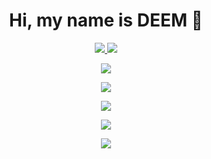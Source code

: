 <p align="center">
    <h1 align="center">Hi, my name is DEEM 👋</h1>
</p>
<p align="center">
    <a href="https://github.com/sponsors/DEEM-0001" target"_blank"> 
      <img src="https://img.shields.io/github/sponsors/DEEM-0001?label=Sponsor&logo=GitHub%20Sponsors&style=for-the-badge" /> 
  </a>
    <a href="https://discord.gg/FtBVPeC2Sf" target"_blank"> 
      <img src="https://img.shields.io/discord/993525327798210681?label=Discord&logo=DISCORD&style=for-the-badge" />
</a>

<p align="center">
  <a href="https://github.com/DEEM-0001">
    <img src="https://github-readme-stats.vercel.app/api?username=DEEM-0001&show_icons=true&theme=dark" />
</p>
  
<p align="center">
  <a href="https://github.com/DEEM-0001">
    <img src="https://github-readme-stats.vercel.app/api/pin/?username=DEEM-0001&repo=Logger-Bot&theme=dark&show_owner=DEEM-0001" />
</p>
 
<p align="center">
  <a href="https://github.com/DEEM-0001">
    <img src="https://github-readme-stats.vercel.app/api/pin/?username=DEEM-0001&repo=DEEM-0001&theme=dark&show_owner=DEEM-0001" />
</p>
 
<p align="center">
  <a href="https://github.com/DEEM-0001">
    <img src="https://github-readme-stats.vercel.app/api/top-langs/?username=DEEM-0001&theme=dark" />
</p>
  
<p align="center">
    <a href="https://github.com/DEEM-0001">
      <img src="https://lanyard.cnrad.dev/api/975898528859697182?theme=dark&animated=true&hideDiscrim=true&borderRadius=10px&idleMessage=Nothing+xd" />
</p>
